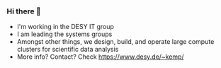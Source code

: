 ### Hi there 👋

- I'm working in the DESY IT group
- I am leading the systems groups
- Amongst other things, we design, build, and operate large compute clusters for scientific data analysis
- More info? Contact? Check https://www.desy.de/~kemp/
